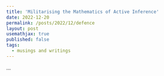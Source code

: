 ```yaml
---
title: 'Militarising the Mathematics of Active Inference'
date: 2022-12-20
permalink: /posts/2022/12/defence
layout: post
usemathjax: true
published: false
tags:
  - musings and writings
---
```


...
